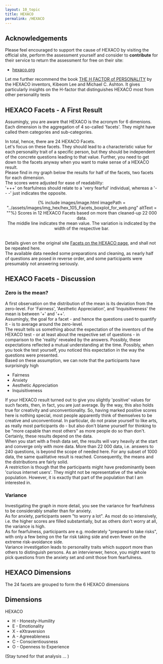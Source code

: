 ```yaml
---
layout: 10_topic
title: HEXACO
permalink: /HEXACO
---
```




## Acknowledgements

Please feel encouraged to support the cause of HEXACO by visiting the official site, perform the assessment yourself and consider to **contribute** for their service to return the assessment for free on their site:

- [hexaco.org](http://hexaco.org/)

Let me further recommend the book [THE H FACTOR of PERSONALITY](https://www.amazon.com/-/de/dp/1554588340/ref=sr_1_1?__mk_de_DE=%C3%85M%C3%85%C5%BD%C3%95%C3%91&dchild=1&keywords=the+h+factor&qid=1616861450&sr=8-1) by the HEXACO inventors,  Kibeom Lee and Michael C. Ashton. It gives particularly insights on the H-factor that distinguishes HEXACO most from other personality tests 

## HEXACO Facets - A First Result

Assumingly, you are aware that HEXACO is the acronym for 6 dimenions.<br>
Each dimension is the aggregation of 4 so-called 'facets'. 
They might have called them categories and sub-categories. <br>

In total, hence, there are 24 HEXACO Facets. <br>
Let's focus on these facets. They should lead to a characteristic value for each personality trait of a specific person, but they should be independent of the concrete questions leading to that value. Further, you need to get down to the facets anyway when you want to make sense of a HEXACO result.
<br>
Please find in my graph below the results for half of the facets, two facets for each dimension.
<br> 
The scores were adjusted for ease of readability: <br>'+++' on fearfulness should relate to a 'very fearful' individual, whereas a '- - -' just indicates the opposite.

<center>
{% include images/image.html imagePath = "../assets/images/img_hex/hex_105_Facets_boxplot_for_web.png" altText =  ""%}
Scores in 12 HEXACO Facets based on more than cleaned-up 22 000 data. <br>The middle line indicates the mean value. The variation is indicated by the width of the respective bar.
</center><br>

Details given on the original site [Facets on the HEXACO page](http://hexaco.org/scaledescriptions), and shall not be repeated here.
<br>
The available data needed some preparations and cleaning, as nearly half of questions are posed in reverse order, and some participants were presumably not answering seriously. 
<br>


## HEXACO Facets - Discussion

### Zero is the mean?

A first observation on the distribution of the mean is its deviation from the zero-level. For 'Fairness', 'Aesthetic Appreciation', and 'Inquisitiveness' the mean is between '+' and '++'. <br>
Assumingly, the goal for a facet - and hence the questions used to quantify it - is to average around the zero-level.
<br>
The result tells us something about the expectation of the inventors of the HEXACO test - or at least about the respective set of questions - in comparison to the 'reality' revealed by the answers. Possibly, these expectations reflected a mutual understanding at the time. Possibly, when you took the test yourself, you noticed this expectation in the way the questions were presented.
<br>
Based on these assumption, we can note that the participants have surprisingly high
- Fairness
- Anxiety
- Aesthetic Appreciation
- Inquisitiveness

If your HEXACO result turned out to give you slightly 'positive' values for such facets, then, in fact, you are just average. By the way, this also holds true for creativity and unconventionality. So, having marked positive scores here is nothing special, most people apparently think of themselves to be creative and unconventional. In particular, do not praise yourself to like arts, as really most participants do - but also don't blame yourself for thinking to be "more capable than most others" as more people do so than don't. 
<br>
Certainly, these results depend on the data.<br>
When you start with a fresh data set, the results will vary heavily at the start and converge only with more data. More than 22 000 data, i.e. answers to 240 questions, is beyond the scope of needed here. For any subset of 1000 data, the same qualitative result is reached. Consequently, the means and the distributions are fairly solid.
<br>
A restriction is though that the participants might have predominantly been 'curious internet users'. They might not be representative of the whole population. However, it is exactly that part of the population that I am interested in.


### Variance

Investigating the graph in more detail, you see the variance for fearfulness to be considerably smaller than for anxiety. 
<br>
As for anxiety, participants seem "to worry a lot". As most do so intensively, i.e. the higher scores are filled substantially, but as others don't worry at all, the variance is high.
<br>
As for fearfulness, participants are e.g. moderately "prepared to take risks", with only a few being on the far risk taking side and even fewer on the extreme risk-avoidance side.
<br>
Variance investigation leads to personality traits which support more than others to distinguish persons. As an intervierwer, hence, you might want to pick questions from the anxiety set and omit those from fearfulness.


## HEXACO Dimensions

The 24 facets are grouped to form the 6 HEXACO dimensions

## Dimensions

HEXACO

- H - Honesty-Humility
- E - Emotionality
- X - eXtraversion
- A - Agreeableness
- C - Conscientiousness
- O - Openness to Experience

(Stay tuned for that analysis ... )

